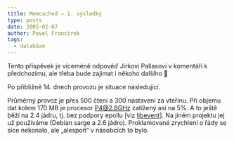 ```yaml
---
title: Memcached – 1. výsledky
type: posts
date: 2005-02-07
author: Pavel Francírek
tags:
  - databáze
---
```

Tento příspěvek je víceméně odpověď Jirkovi Pallasovi v komentáři k předchozímu, ale třeba bude zajímat i někoho dalšího 🙂

Po přibližně 14. dnech provozu je situace následující.

Průměrný provoz je přes 500 čtení a 300 nastavení za vteřinu. Při objemu dat kolem 170 MB je procesor P4@2.8GHz zatížený asi na 5%. A to ještě běží na 2.4 jádru, tj. bez podpory epollu [viz [libevent](http://www.monkey.org/%7Eprovos/libevent/)]. Na jiném projektu jej už používáme (Debian sarge a 2.6 jádro). Proklamované zrychlení o řády se sice nekonalo, ale „alespoň“ v násobcích to bylo.